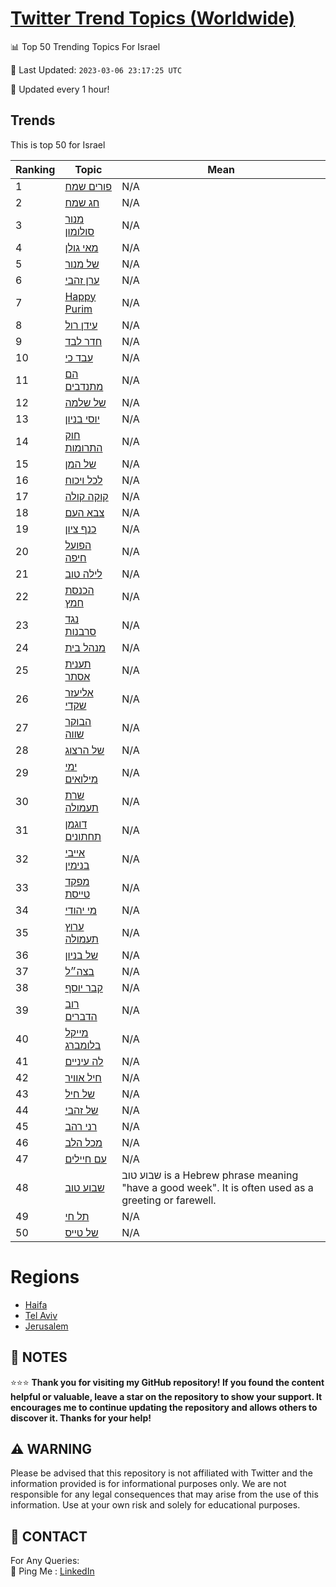 [Twitter Trend Topics (Worldwide)](https://github.com/ErcinDedeoglu/Twitter-Trend-Topics)
==========


📊 Top 50 Trending Topics For Israel

📆 Last Updated: `2023-03-06 23:17:25 UTC`

🔧 Updated every 1 hour!


## Trends

This is top 50 for Israel

| Ranking | Topic | Mean |
| ------- | ------------ | ------------ |
| 1 | [פורים שמח](http://twitter.com/search?q=%d7%a4%d7%95%d7%a8%d7%99%d7%9d+%d7%a9%d7%9e%d7%97) | N/A |
| 2 | [חג שמח](http://twitter.com/search?q=%d7%97%d7%92+%d7%a9%d7%9e%d7%97) | N/A |
| 3 | [מנור סולומון](http://twitter.com/search?q=%d7%9e%d7%a0%d7%95%d7%a8+%d7%a1%d7%95%d7%9c%d7%95%d7%9e%d7%95%d7%9f) | N/A |
| 4 | [מאי גולן](http://twitter.com/search?q=%d7%9e%d7%90%d7%99+%d7%92%d7%95%d7%9c%d7%9f) | N/A |
| 5 | [של מנור](http://twitter.com/search?q=%d7%a9%d7%9c+%d7%9e%d7%a0%d7%95%d7%a8) | N/A |
| 6 | [ערן זהבי](http://twitter.com/search?q=%d7%a2%d7%a8%d7%9f+%d7%96%d7%94%d7%91%d7%99) | N/A |
| 7 | [Happy Purim](http://twitter.com/search?q=Happy+Purim) | N/A |
| 8 | [עידן רול](http://twitter.com/search?q=%d7%a2%d7%99%d7%93%d7%9f+%d7%a8%d7%95%d7%9c) | N/A |
| 9 | [חדר לבד](http://twitter.com/search?q=%d7%97%d7%93%d7%a8+%d7%9c%d7%91%d7%93) | N/A |
| 10 | [עבד כי](http://twitter.com/search?q=%d7%a2%d7%91%d7%93+%d7%9b%d7%99) | N/A |
| 11 | [הם מתנדבים](http://twitter.com/search?q=%d7%94%d7%9d+%d7%9e%d7%aa%d7%a0%d7%93%d7%91%d7%99%d7%9d) | N/A |
| 12 | [של שלמה](http://twitter.com/search?q=%d7%a9%d7%9c+%d7%a9%d7%9c%d7%9e%d7%94) | N/A |
| 13 | [יוסי בניון](http://twitter.com/search?q=%d7%99%d7%95%d7%a1%d7%99+%d7%91%d7%a0%d7%99%d7%95%d7%9f) | N/A |
| 14 | [חוק התרומות](http://twitter.com/search?q=%d7%97%d7%95%d7%a7+%d7%94%d7%aa%d7%a8%d7%95%d7%9e%d7%95%d7%aa) | N/A |
| 15 | [של המן](http://twitter.com/search?q=%d7%a9%d7%9c+%d7%94%d7%9e%d7%9f) | N/A |
| 16 | [לכל ויכוח](http://twitter.com/search?q=%d7%9c%d7%9b%d7%9c+%d7%95%d7%99%d7%9b%d7%95%d7%97) | N/A |
| 17 | [קוקה קולה](http://twitter.com/search?q=%d7%a7%d7%95%d7%a7%d7%94+%d7%a7%d7%95%d7%9c%d7%94) | N/A |
| 18 | [צבא העם](http://twitter.com/search?q=%d7%a6%d7%91%d7%90+%d7%94%d7%a2%d7%9d) | N/A |
| 19 | [כנף ציון](http://twitter.com/search?q=%d7%9b%d7%a0%d7%a3+%d7%a6%d7%99%d7%95%d7%9f) | N/A |
| 20 | [הפועל חיפה](http://twitter.com/search?q=%d7%94%d7%a4%d7%95%d7%a2%d7%9c+%d7%97%d7%99%d7%a4%d7%94) | N/A |
| 21 | [לילה טוב](http://twitter.com/search?q=%d7%9c%d7%99%d7%9c%d7%94+%d7%98%d7%95%d7%91) | N/A |
| 22 | [הכנסת חמץ](http://twitter.com/search?q=%d7%94%d7%9b%d7%a0%d7%a1%d7%aa+%d7%97%d7%9e%d7%a5) | N/A |
| 23 | [נגד סרבנות](http://twitter.com/search?q=%d7%a0%d7%92%d7%93+%d7%a1%d7%a8%d7%91%d7%a0%d7%95%d7%aa) | N/A |
| 24 | [מנהל בית](http://twitter.com/search?q=%d7%9e%d7%a0%d7%94%d7%9c+%d7%91%d7%99%d7%aa) | N/A |
| 25 | [תענית אסתר](http://twitter.com/search?q=%d7%aa%d7%a2%d7%a0%d7%99%d7%aa+%d7%90%d7%a1%d7%aa%d7%a8) | N/A |
| 26 | [אליעזר שקדי](http://twitter.com/search?q=%d7%90%d7%9c%d7%99%d7%a2%d7%96%d7%a8+%d7%a9%d7%a7%d7%93%d7%99) | N/A |
| 27 | [הבוקר שווה](http://twitter.com/search?q=%d7%94%d7%91%d7%95%d7%a7%d7%a8+%d7%a9%d7%95%d7%95%d7%94) | N/A |
| 28 | [של הרצוג](http://twitter.com/search?q=%d7%a9%d7%9c+%d7%94%d7%a8%d7%a6%d7%95%d7%92) | N/A |
| 29 | [ימי מילואים](http://twitter.com/search?q=%d7%99%d7%9e%d7%99+%d7%9e%d7%99%d7%9c%d7%95%d7%90%d7%99%d7%9d) | N/A |
| 30 | [שרת תעמולה](http://twitter.com/search?q=%d7%a9%d7%a8%d7%aa+%d7%aa%d7%a2%d7%9e%d7%95%d7%9c%d7%94) | N/A |
| 31 | [דוגמן תחתונים](http://twitter.com/search?q=%d7%93%d7%95%d7%92%d7%9e%d7%9f+%d7%aa%d7%97%d7%aa%d7%95%d7%a0%d7%99%d7%9d) | N/A |
| 32 | [אייבי בנימין](http://twitter.com/search?q=%d7%90%d7%99%d7%99%d7%91%d7%99+%d7%91%d7%a0%d7%99%d7%9e%d7%99%d7%9f) | N/A |
| 33 | [מפקד טייסת](http://twitter.com/search?q=%d7%9e%d7%a4%d7%a7%d7%93+%d7%98%d7%99%d7%99%d7%a1%d7%aa) | N/A |
| 34 | [מי יהודי](http://twitter.com/search?q=%d7%9e%d7%99+%d7%99%d7%94%d7%95%d7%93%d7%99) | N/A |
| 35 | [ערוץ תעמולה](http://twitter.com/search?q=%d7%a2%d7%a8%d7%95%d7%a5+%d7%aa%d7%a2%d7%9e%d7%95%d7%9c%d7%94) | N/A |
| 36 | [של בניון](http://twitter.com/search?q=%d7%a9%d7%9c+%d7%91%d7%a0%d7%99%d7%95%d7%9f) | N/A |
| 37 | [בצה״ל](http://twitter.com/search?q=%d7%91%d7%a6%d7%94%d7%b4%d7%9c) | N/A |
| 38 | [קבר יוסף](http://twitter.com/search?q=%d7%a7%d7%91%d7%a8+%d7%99%d7%95%d7%a1%d7%a3) | N/A |
| 39 | [רוב הדברים](http://twitter.com/search?q=%d7%a8%d7%95%d7%91+%d7%94%d7%93%d7%91%d7%a8%d7%99%d7%9d) | N/A |
| 40 | [מייקל בלומברג](http://twitter.com/search?q=%d7%9e%d7%99%d7%99%d7%a7%d7%9c+%d7%91%d7%9c%d7%95%d7%9e%d7%91%d7%a8%d7%92) | N/A |
| 41 | [לה עיניים](http://twitter.com/search?q=%d7%9c%d7%94+%d7%a2%d7%99%d7%a0%d7%99%d7%99%d7%9d) | N/A |
| 42 | [חיל אוויר](http://twitter.com/search?q=%d7%97%d7%99%d7%9c+%d7%90%d7%95%d7%95%d7%99%d7%a8) | N/A |
| 43 | [של חיל](http://twitter.com/search?q=%d7%a9%d7%9c+%d7%97%d7%99%d7%9c) | N/A |
| 44 | [של זהבי](http://twitter.com/search?q=%d7%a9%d7%9c+%d7%96%d7%94%d7%91%d7%99) | N/A |
| 45 | [רני רהב](http://twitter.com/search?q=%d7%a8%d7%a0%d7%99+%d7%a8%d7%94%d7%91) | N/A |
| 46 | [מכל הלב](http://twitter.com/search?q=%d7%9e%d7%9b%d7%9c+%d7%94%d7%9c%d7%91) | N/A |
| 47 | [עם חיילים](http://twitter.com/search?q=%d7%a2%d7%9d+%d7%97%d7%99%d7%99%d7%9c%d7%99%d7%9d) | N/A |
| 48 | [שבוע טוב](http://twitter.com/search?q=%d7%a9%d7%91%d7%95%d7%a2+%d7%98%d7%95%d7%91) | שבוע טוב is a Hebrew phrase meaning "have a good week". It is often used as a greeting or farewell. |
| 49 | [תל חי](http://twitter.com/search?q=%d7%aa%d7%9c+%d7%97%d7%99) | N/A |
| 50 | [של טייס](http://twitter.com/search?q=%d7%a9%d7%9c+%d7%98%d7%99%d7%99%d7%a1) | N/A |



# Regions

* [Haifa](</Israel/Haifa.md>)
* [Tel Aviv](</Israel/Tel Aviv.md>)
* [Jerusalem](</Israel/Jerusalem.md>)



## 📝 NOTES

⭐⭐⭐ **Thank you for visiting my GitHub repository! If you found the content helpful or valuable, leave a star on the repository to show your support. It encourages me to continue updating the repository and allows others to discover it. Thanks for your help!**


## ⚠️ WARNING

Please be advised that this repository is not affiliated with Twitter and the information provided is for informational purposes only. We are not responsible for any legal consequences that may arise from the use of this information. Use at your own risk and solely for educational purposes.


## 📨 CONTACT

 For Any Queries:  
            🏓 Ping Me : [LinkedIn](https://www.linkedin.com/in/ercindedeoglu/)
